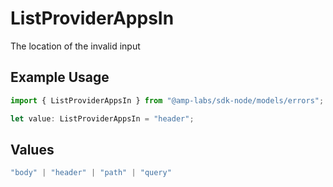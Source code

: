 # ListProviderAppsIn

The location of the invalid input

## Example Usage

```typescript
import { ListProviderAppsIn } from "@amp-labs/sdk-node/models/errors";

let value: ListProviderAppsIn = "header";
```

## Values

```typescript
"body" | "header" | "path" | "query"
```